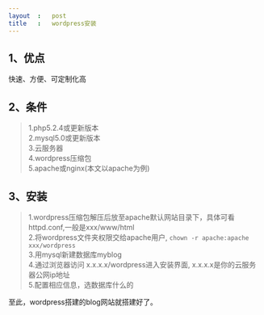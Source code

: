 ```yaml
---
layout	:	post
title	:	wordpress安装
---
```

## 1、优点
快速、方便、可定制化高

## 2、条件
<blockquote>
1.php5.2.4或更新版本<br>
2.mysql5.0或更新版本<br>
3.云服务器<br>
4.wordpress压缩包<br>
5.apache或nginx(本文以apache为例)
</blockquote>

## 3、安装
>1.wordpress压缩包解压后放至apache默认网站目录下，具体可看httpd.conf,一般是xxx/www/html<br>
>2.将wordpress文件夹权限交给apache用户,
	`chown -r apache:apache xxx/wordpress`<br>
>3.用mysql新建数据库myblog<br>
>4.通过浏览器访问 x.x.x.x/wordpress进入安装界面,
>x.x.x.x是你的云服务器公网ip地址<br>
>5.配置相应信息，选数据库什么的

至此，wordpress搭建的blog网站就搭建好了。
